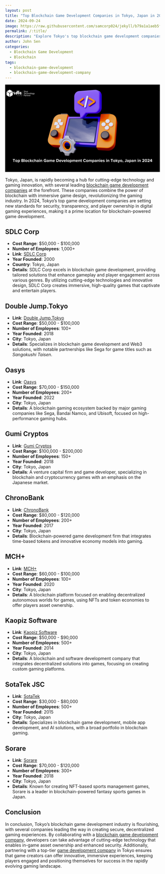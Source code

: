 ```yaml
---
layout: post
title: "Top Blockchain Game Development Companies in Tokyo, Japan in 2024"
date: 2024-09-24
image: https://raw.githubusercontent.com/samcorp024/jekyll/b79a1a1aeb5f49e31b9d86f5420cebba26322931/Top%20Blockchain%20Game%20Development%20Companies%20in%20Tokyo%2C%20Japan%20in%202024%20(1).png?raw=true
permalink: /:title/
description: "Explore Tokyo's top blockchain game development companies in 2024, leading innovation in gaming with cutting-edge blockchain solutions."
author: John Sen
categories:
  - Blockchain Game Development
  - Blockchain
tags:
  - blockchain-game-development
  - blockchain-game-development-company
---
```


![Blockchain Games](https://raw.githubusercontent.com/samcorp024/jekyll/b79a1a1aeb5f49e31b9d86f5420cebba26322931/Top%20Blockchain%20Game%20Development%20Companies%20in%20Tokyo%2C%20Japan%20in%202024%20(1).png?raw=true)

Tokyo, Japan, is rapidly becoming a hub for cutting-edge technology and gaming innovation, with several leading [blockchain game development companies](https://sdlccorp.com/services/games/blockchain-game-development-company/) at the forefront. These companies combine the power of blockchain with immersive game design, revolutionizing the gaming industry. In 2024, Tokyo’s top game development companies are setting new standards for security, transparency, and player ownership in digital gaming experiences, making it a prime location for blockchain-powered game development.

## SDLC Corp

- **Cost Range**: $50,000 - $100,000  
- **Number of Employees**: 1,000+  
- **Link**: [SDLC Corp](https://sdlccorp.com/)   
- **Year Founded**: 2000  
- **Country**: Tokyo, Japan  
- **Details**: SDLC Corp excels in blockchain game development, providing tailored solutions that enhance gameplay and player engagement across various genres. By utilizing cutting-edge technologies and innovative design, SDLC Corp creates immersive, high-quality games that captivate and entertain players.

## Double Jump.Tokyo

- **Link**: [Double Jump.Tokyo](https://www.doublejump.tokyo)  
- **Cost Range**: $50,000 - $100,000  
- **Number of Employees**: 100+  
- **Year Founded**: 2018  
- **City**: Tokyo, Japan  
- **Details**: Specializes in blockchain game development and Web3 solutions, with notable partnerships like Sega for game titles such as *Sangokushi Taisen*.

## Oasys

- **Link**: [Oasys](https://www.oasys.games)  
- **Cost Range**: $70,000 - $150,000  
- **Number of Employees**: 200+  
- **Year Founded**: 2022  
- **City**: Tokyo, Japan  
- **Details**: A blockchain gaming ecosystem backed by major gaming companies like Sega, Bandai Namco, and Ubisoft, focused on high-performance gaming hubs.

## Gumi Cryptos

- **Link**: [Gumi Cryptos](https://www.gumi-cryptos.com)  
- **Cost Range**: $100,000 - $200,000  
- **Number of Employees**: 150+  
- **Year Founded**: 2018  
- **City**: Tokyo, Japan  
- **Details**: A venture capital firm and game developer, specializing in blockchain and cryptocurrency games with an emphasis on the Japanese market.

## ChronoBank

- **Link**: [ChronoBank](https://www.chronobank.io)  
- **Cost Range**: $80,000 - $120,000  
- **Number of Employees**: 200+  
- **Year Founded**: 2017  
- **City**: Tokyo, Japan  
- **Details**: Blockchain-powered game development firm that integrates time-based tokens and innovative economy models into gaming.

## MCH+

- **Link**: [MCH+](https://www.mchplus.io)  
- **Cost Range**: $60,000 - $100,000  
- **Number of Employees**: 100+  
- **Year Founded**: 2020  
- **City**: Tokyo, Japan  
- **Details**: A blockchain platform focused on enabling decentralized autonomous worlds for games, using NFTs and token economies to offer players asset ownership.

## Kaopiz Software

- **Link**: [Kaopiz Software](https://www.kaopiz.com)  
- **Cost Range**: $50,000 - $90,000  
- **Number of Employees**: 500+  
- **Year Founded**: 2014  
- **City**: Tokyo, Japan  
- **Details**: A blockchain and software development company that integrates decentralized solutions into games, focusing on creating custom gaming platforms.

## SotaTek JSC

- **Link**: [SotaTek](https://www.sotatek.com)  
- **Cost Range**: $30,000 - $80,000  
- **Number of Employees**: 500+  
- **Year Founded**: 2015  
- **City**: Tokyo, Japan  
- **Details**: Specializes in blockchain game development, mobile app development, and AI solutions, with a broad portfolio in blockchain gaming.

## Sorare

- **Link**: [Sorare](https://www.sorare.com)  
- **Cost Range**: $70,000 - $120,000  
- **Number of Employees**: 300+  
- **Year Founded**: 2018  
- **City**: Tokyo, Japan  
- **Details**: Known for creating NFT-based sports management games, Sorare is a leader in blockchain-powered fantasy sports games in Japan.

## Conclusion

In conclusion, Tokyo’s blockchain game development industry is flourishing, with several companies leading the way in creating secure, decentralized gaming experiences. By collaborating with a [blockchain game development company](https://sdlccorp.com/services/games/blockchain-game-development-company/), developers can take advantage of cutting-edge technology that enables in-game asset ownership and enhanced security. Additionally, partnering with a top-tier [game development company](https://sdlccorp.com/services/games/game-development-company/) in Tokyo ensures that game creators can offer innovative, immersive experiences, keeping players engaged and positioning themselves for success in the rapidly evolving gaming landscape.
